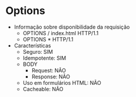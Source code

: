 # Options

* Informação sobre disponibilidade da requisição
    * OPTIONS / index.html HTTP/1.1
    * OPTIONS * HTTP/1.1
* Características
    * Seguro: SIM
    * Idempotente: SIM
    * BODY
        * Request: NÃO
        * Response: NÃO
    * Uso em formulários HTML: NÃO
    * Cacheable: NÃO
